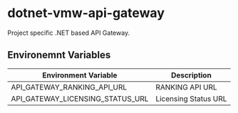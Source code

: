 # dotnet-vmw-api-gateway
Project specific .NET based API Gateway.
## Environemnt Variables
| Environment Variable | Description
----|----
API_GATEWAY_RANKING_API_URL | RANKING API URL
API_GATEWAY_LICENSING_STATUS_URL | Licensing Status URL

